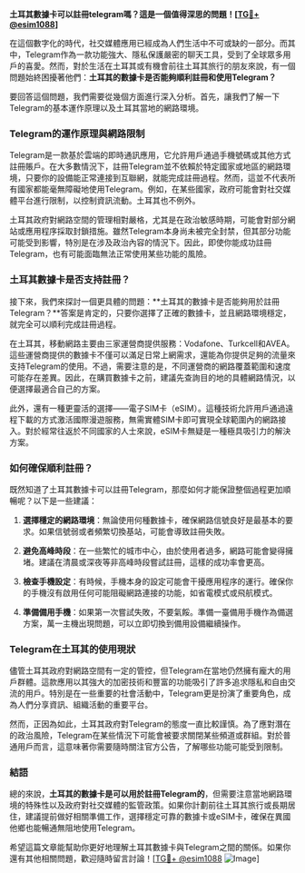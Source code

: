 **土耳其數據卡可以註冊telegram嗎？這是一個值得深思的問題！[[TG💪+ @esim1088](https://t.me/s/esim1088)]**

在這個數字化的時代，社交媒體應用已經成為人們生活中不可或缺的一部分。而其中，Telegram作為一款功能強大、隱私保護嚴密的聊天工具，受到了全球眾多用戶的喜愛。然而，對於生活在土耳其或有機會前往土耳其旅行的朋友來說，有一個問題始終困擾著他們：**土耳其的數據卡是否能夠順利註冊和使用Telegram？**

要回答這個問題，我們需要從幾個方面進行深入分析。首先，讓我們了解一下Telegram的基本運作原理以及土耳其當地的網路環境。

### Telegram的運作原理與網路限制

Telegram是一款基於雲端的即時通訊應用，它允許用戶通過手機號碼或其他方式註冊賬戶。在大多數情況下，註冊Telegram並不依賴於特定國家或地區的網路環境，只要你的設備能正常連接到互聯網，就能完成註冊過程。然而，這並不代表所有國家都能毫無障礙地使用Telegram。例如，在某些國家，政府可能會對社交媒體平台進行限制，以控制資訊流動。土耳其也不例外。

土耳其政府對網路空間的管理相對嚴格，尤其是在政治敏感時期，可能會對部分網站或應用程序採取封鎖措施。雖然Telegram本身尚未被完全封禁，但其部分功能可能受到影響，特別是在涉及政治內容的情況下。因此，即使你能成功註冊Telegram，也有可能面臨無法正常使用某些功能的風險。

### 土耳其數據卡是否支持註冊？

接下來，我們來探討一個更具體的問題：**土耳其的數據卡是否能夠用於註冊Telegram？**答案是肯定的，只要你選擇了正確的數據卡，並且網路環境穩定，就完全可以順利完成註冊過程。

在土耳其，移動網路主要由三家運營商提供服務：Vodafone、Turkcell和AVEA。這些運營商提供的數據卡不僅可以滿足日常上網需求，還能為你提供足夠的流量來支持Telegram的使用。不過，需要注意的是，不同運營商的網路覆蓋範圍和速度可能存在差異。因此，在購買數據卡之前，建議先查詢目的地的具體網路情況，以便選擇最適合自己的方案。

此外，還有一種更靈活的選擇——電子SIM卡（eSIM）。這種技術允許用戶通過遠程下載的方式激活國際漫遊服務，無需實體SIM卡即可實現全球範圍內的網路接入。對於經常往返於不同國家的人士來說，eSIM卡無疑是一種極具吸引力的解決方案。

### 如何確保順利註冊？

既然知道了土耳其數據卡可以註冊Telegram，那麼如何才能保證整個過程更加順暢呢？以下是一些建議：

1. **選擇穩定的網路環境**：無論使用何種數據卡，確保網路信號良好是最基本的要求。如果信號弱或者頻繁切換基站，可能會導致註冊失敗。
   
2. **避免高峰時段**：在一些繁忙的城市中心，由於使用者過多，網路可能會變得擁堵。建議在清晨或深夜等非高峰時段嘗試註冊，這樣的成功率會更高。

3. **檢查手機設定**：有時候，手機本身的設定可能會干擾應用程序的運行。確保你的手機沒有啟用任何可能阻礙網路連接的功能，如省電模式或飛航模式。

4. **準備備用手機**：如果第一次嘗試失敗，不要氣餒。準備一臺備用手機作為備選方案，萬一主機出現問題，可以立即切換到備用設備繼續操作。

### Telegram在土耳其的使用現狀

儘管土耳其政府對網路空間有一定的管控，但Telegram在當地仍然擁有龐大的用戶群體。這款應用以其強大的加密技術和豐富的功能吸引了許多追求隱私和自由交流的用戶。特別是在一些重要的社會活動中，Telegram更是扮演了重要角色，成為人們分享資訊、組織活動的重要平台。

然而，正因為如此，土耳其政府對Telegram的態度一直比較謹慎。為了應對潛在的政治風險，Telegram在某些情況下可能會被要求關閉某些頻道或群組。對於普通用戶而言，這意味著你需要隨時關注官方公告，了解哪些功能可能受到限制。

### 結語

總的來說，**土耳其的數據卡是可以用於註冊Telegram的**，但需要注意當地網路環境的特殊性以及政府對社交媒體的監管政策。如果你計劃前往土耳其旅行或長期居住，建議提前做好相關準備工作，選擇穩定可靠的數據卡或eSIM卡，確保在異國他鄉也能暢通無阻地使用Telegram。

希望這篇文章能幫助你更好地理解土耳其數據卡與Telegram之間的關係。如果你還有其他相關問題，歡迎隨時留言討論！[[TG💪+ @esim1088](https://t.me/s/esim1088) ![Image](https://i.postimg.cc/4NQfJmqS/Snipaste-2025-05-13-00-14-12.png)]